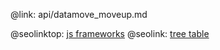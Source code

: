 @link: api/datamove_moveup.md

@seolinktop: [js frameworks](https://webix.com)
@seolink: [tree table](https://webix.com/widget/treetable/)